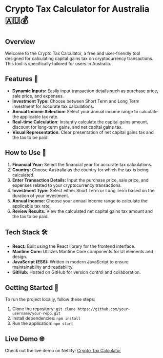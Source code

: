 # Crypto Tax Calculator for Australia 🇦🇺💰

## Overview

Welcome to the Crypto Tax Calculator, a free and user-friendly tool designed for calculating capital gains tax on cryptocurrency transactions. This tool is specifically tailored for users in Australia.

## Features 🚀

- **Dynamic Inputs:** Easily input transaction details such as purchase price, sale price, and expenses.
- **Investment Type:** Choose between Short Term and Long Term investment for accurate tax calculations.
- **Annual Income Selection:** Select your annual income range to calculate the applicable tax rate.
- **Real-time Calculation:** Instantly calculate the capital gains amount, discount for long-term gains, and net capital gains tax.
- **Visual Representation:** Clear presentation of net capital gains tax and the tax to be paid.

## How to Use 🤔

1. **Financial Year:** Select the financial year for accurate tax calculations.
2. **Country:** Choose Australia as the country for which the tax is being calculated.
3. **Enter Transaction Details:** Input the purchase price, sale price, and expenses related to your cryptocurrency transactions.
4. **Investment Type:** Select either Short Term or Long Term based on the duration of your investment.
5. **Annual Income:** Choose your annual income range to calculate the applicable tax rate.
6. **Review Results:** View the calculated net capital gains tax amount and the tax to be paid.

## Tech Stack 🛠️

- **React:** Built using the React library for the frontend interface.
- **Mantine Core:** Utilizes Mantine Core components for UI elements and design.
- **JavaScript (ES6):** Written in modern JavaScript to ensure maintainability and readability.
- **GitHub:** Hosted on GitHub for version control and collaboration.

## Getting Started 🚀

To run the project locally, follow these steps:

1. Clone the repository: `git clone https://github.com/your-username/your-repo.git`
2. Install dependencies: `npm install`
3. Run the application: `npm start`

## Live Demo 🌐

Check out the live demo on Netlify: [Crypto Tax Calculator](https://aucryptocalc.netlify.app/)

